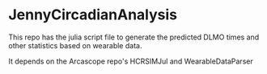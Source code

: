 # JennyCircadianAnalysis

This repo has the julia script file to generate the predicted DLMO times and other statistics based on wearable data.

It depends on the Arcascope repo's HCRSIMJul and WearableDataParser 

